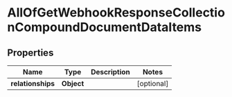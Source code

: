 # AllOfGetWebhookResponseCollectionCompoundDocumentDataItems

## Properties
Name | Type | Description | Notes
------------ | ------------- | ------------- | -------------
**relationships** | **Object** |  |  [optional]
